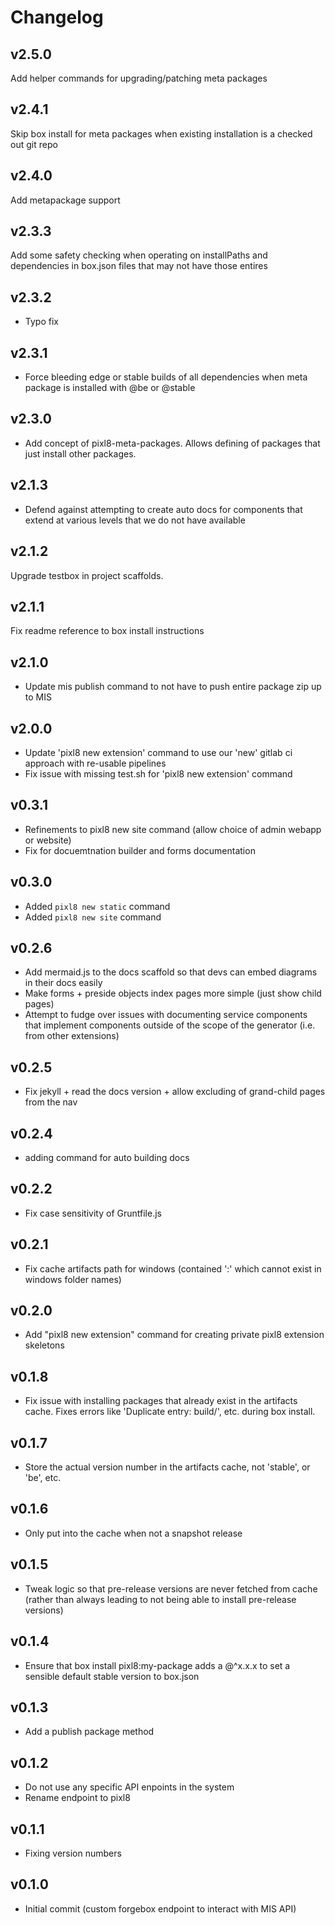 # Changelog

## v2.5.0

Add helper commands for upgrading/patching meta packages

## v2.4.1

Skip box install for meta packages when existing installation is a checked out git repo

## v2.4.0

Add metapackage support

## v2.3.3

Add some safety checking when operating on installPaths and dependencies in box.json files that may not have those entires

## v2.3.2

* Typo fix

## v2.3.1

* Force bleeding edge or stable builds of all dependencies when meta package is installed with @be or @stable

## v2.3.0

* Add concept of pixl8-meta-packages. Allows defining of packages that just install other packages.

## v2.1.3

* Defend against attempting to create auto docs for components that extend at various levels that we do not have available


## v2.1.2

Upgrade testbox in project scaffolds.

## v2.1.1

Fix readme reference to box install instructions

## v2.1.0

* Update mis publish command to not have to push entire package zip up to MIS

## v2.0.0

* Update 'pixl8 new extension' command to use our 'new' gitlab ci approach with re-usable pipelines
* Fix issue with missing test.sh for 'pixl8 new extension' command

## v0.3.1

* Refinements to pixl8 new site command (allow choice of admin webapp or website)
* Fix for docuemtnation builder and forms documentation

## v0.3.0

* Added `pixl8 new static` command
* Added `pixl8 new site` command

## v0.2.6

* Add mermaid.js to the docs scaffold so that devs can embed diagrams in their docs easily
* Make forms + preside objects index pages more simple (just show child pages)
* Attempt to fudge over issues with documenting service components that implement components outside of the scope of the generator (i.e. from other extensions)

## v0.2.5

* Fix jekyll + read the docs version + allow excluding of grand-child pages from the nav

## v0.2.4

* adding command for auto building docs

## v0.2.2

* Fix case sensitivity of Gruntfile.js

## v0.2.1

* Fix cache artifacts path for windows (contained ':' which cannot exist in windows folder names)

## v0.2.0

* Add "pixl8 new extension" command for creating private pixl8 extension skeletons

## v0.1.8

* Fix issue with installing packages that already exist in the artifacts cache. Fixes errors like 'Duplicate entry: build/', etc. during box install.

## v0.1.7

* Store the actual version number in the artifacts cache, not 'stable', or 'be', etc.

## v0.1.6

* Only put into the cache when not a snapshot release

## v0.1.5

* Tweak logic so that pre-release versions are never fetched from cache (rather than always leading to not being able to install pre-release versions)

## v0.1.4

* Ensure that box install pixl8:my-package adds a @^x.x.x to set a sensible default stable version to box.json

## v0.1.3

* Add a publish package method

## v0.1.2

* Do not use any specific API enpoints in the system
* Rename endpoint to pixl8

## v0.1.1

* Fixing version numbers

## v0.1.0

* Initial commit (custom forgebox endpoint to interact with MIS API)
